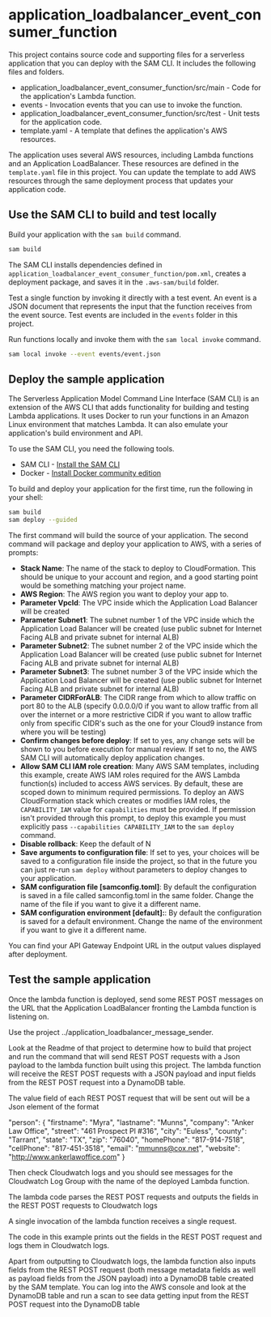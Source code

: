 # application_loadbalancer_event_consumer_function

This project contains source code and supporting files for a serverless application that you can deploy with the SAM CLI. It includes the following files and folders.

- application_loadbalancer_event_consumer_function/src/main - Code for the application's Lambda function.
- events - Invocation events that you can use to invoke the function.
- application_loadbalancer_event_consumer_function/src/test - Unit tests for the application code. 
- template.yaml - A template that defines the application's AWS resources.

The application uses several AWS resources, including Lambda functions and an Application LoadBalancer. These resources are defined in the `template.yaml` file in this project. You can update the template to add AWS resources through the same deployment process that updates your application code.

## Use the SAM CLI to build and test locally

Build your application with the `sam build` command.

```bash
sam build
```

The SAM CLI installs dependencies defined in `application_loadbalancer_event_consumer_function/pom.xml`, creates a deployment package, and saves it in the `.aws-sam/build` folder.

Test a single function by invoking it directly with a test event. An event is a JSON document that represents the input that the function receives from the event source. Test events are included in the `events` folder in this project.

Run functions locally and invoke them with the `sam local invoke` command.

```bash
sam local invoke --event events/event.json
```

## Deploy the sample application

The Serverless Application Model Command Line Interface (SAM CLI) is an extension of the AWS CLI that adds functionality for building and testing Lambda applications. It uses Docker to run your functions in an Amazon Linux environment that matches Lambda. It can also emulate your application's build environment and API.

To use the SAM CLI, you need the following tools.

* SAM CLI - [Install the SAM CLI](https://docs.aws.amazon.com/serverless-application-model/latest/developerguide/serverless-sam-cli-install.html)
* Docker - [Install Docker community edition](https://hub.docker.com/search/?type=edition&offering=community)

To build and deploy your application for the first time, run the following in your shell:

```bash
sam build
sam deploy --guided
```

The first command will build the source of your application. The second command will package and deploy your application to AWS, with a series of prompts:

* **Stack Name**: The name of the stack to deploy to CloudFormation. This should be unique to your account and region, and a good starting point would be something matching your project name.
* **AWS Region**: The AWS region you want to deploy your app to.
* **Parameter VpcId**: The VPC inside which the Application Load Balancer will be created
* **Parameter Subnet1**: The subnet number 1 of the VPC inside which the Application Load Balancer will be created (use public subnet for Internet Facing ALB and private subnet for internal ALB)
* **Parameter Subnet2**: The subnet number 2 of the VPC inside which the Application Load Balancer will be created (use public subnet for Internet Facing ALB and private subnet for internal ALB)
* **Parameter Subnet3**: The subnet number 3 of the VPC inside which the Application Load Balancer will be created (use public subnet for Internet Facing ALB and private subnet for internal ALB)
* **Parameter CIDRForALB**: The CIDR range from which to allow traffic on port 80 to the ALB (specify 0.0.0.0/0 if you want to allow traffic from all over the internet or a more restrictive CIDR if you want to allow traffic only from specific CIDR's such as the one for your Cloud9 instance from where you will be testing)
* **Confirm changes before deploy**: If set to yes, any change sets will be shown to you before execution for manual review. If set to no, the AWS SAM CLI will automatically deploy application changes.
* **Allow SAM CLI IAM role creation**: Many AWS SAM templates, including this example, create AWS IAM roles required for the AWS Lambda function(s) included to access AWS services. By default, these are scoped down to minimum required permissions. To deploy an AWS CloudFormation stack which creates or modifies IAM roles, the `CAPABILITY_IAM` value for `capabilities` must be provided. If permission isn't provided through this prompt, to deploy this example you must explicitly pass `--capabilities CAPABILITY_IAM` to the `sam deploy` command.
* **Disable rollback**: Keep the default of N
* **Save arguments to configuration file**: If set to yes, your choices will be saved to a configuration file inside the project, so that in the future you can just re-run `sam deploy` without parameters to deploy changes to your application.
* **SAM configuration file [samconfig.toml]**: By default the configuration is saved in a file called samconfig.toml in the same folder. Change the name of the file if you want to give it a different name.
* **SAM configuration environment [default]:**: By default the configuration is saved for a default environment. Change the name of the environment if you want to give it a different name.

You can find your API Gateway Endpoint URL in the output values displayed after deployment.

## Test the sample application

Once the lambda function is deployed, send some REST POST messages on the URL that the Application LoadBalancer fronting the Lambda function is listening on.

Use the project ../application_loadbalancer_message_sender.

Look at the Readme of that project to determine how to build that project and run the command that will send REST POST requests with a Json payload to the lambda function built using this project. The lambda function will receive the REST POST requests with a JSON payload and input fields from the REST POST request into a DynamoDB table.

The value field of each REST POST request that will be sent out will be a Json element of the format

"person": {
        "firstname": "Myra",
        "lastname": "Munns",
        "company": "Anker Law Office",
        "street": "461 Prospect Pl #316",
        "city": "Euless",
        "county": "Tarrant",
        "state": "TX",
        "zip": "76040",
        "homePhone": "817-914-7518",
        "cellPhone": "817-451-3518",
        "email": "mmunns@cox.net",
        "website": "http://www.ankerlawoffice.com"
}

Then check Cloudwatch logs and you should see messages for the Cloudwatch Log Group with the name of the deployed Lambda function.

The lambda code parses the REST POST requests and outputs the fields in the REST POST requests to Cloudwatch logs

A single invocation of the lambda function receives a single request.

The code in this example prints out the fields in the REST POST request and logs them in Cloudwatch logs.

Apart from outputting to Cloudwatch logs, the lambda function also inputs fields from the REST POST request (both message metadata fields as well as payload fields from the JSON payload) into a DynamoDB table created by the SAM template. You can log into the AWS console and look at the DynamoDB table and run a scan to see data getting input from the REST POST request into the DynamoDB table
